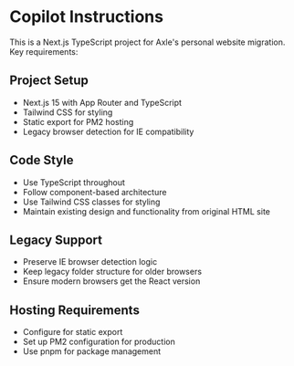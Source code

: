 # Copilot Instructions

<!-- Use this file to provide workspace-specific custom instructions to Copilot. For more details, visit https://code.visualstudio.com/docs/copilot/copilot-customization#_use-a-githubcopilotinstructionsmd-file -->

This is a Next.js TypeScript project for Axle's personal website migration. Key
requirements:

## Project Setup

- Next.js 15 with App Router and TypeScript
- Tailwind CSS for styling
- Static export for PM2 hosting
- Legacy browser detection for IE compatibility

## Code Style

- Use TypeScript throughout
- Follow component-based architecture
- Use Tailwind CSS classes for styling
- Maintain existing design and functionality from original HTML site

## Legacy Support

- Preserve IE browser detection logic
- Keep legacy folder structure for older browsers
- Ensure modern browsers get the React version

## Hosting Requirements

- Configure for static export
- Set up PM2 configuration for production
- Use pnpm for package management
